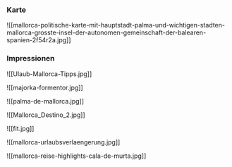 ### Karte
![[mallorca-politische-karte-mit-hauptstadt-palma-und-wichtigen-stadten-mallorca-grosste-insel-der-autonomen-gemeinschaft-der-balearen-spanien-2f54r2a.jpg]]

### Impressionen

![[Ulaub-Mallorca-Tipps.jpg]]

![[majorka-formentor.jpg]]

![[palma-de-mallorca.jpg]]

![[Mallorca_Destino_2.jpg]]

![[fit.jpg]]

![[mallorca-urlaubsverlaengerung.jpg]]

![[mallorca-reise-highlights-cala-de-murta.jpg]]
